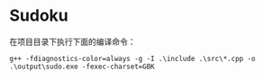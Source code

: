 # Sudoku

在项目目录下执行下面的编译命令：

```
g++ -fdiagnostics-color=always -g -I .\include .\src\*.cpp -o .\output\sudo.exe -fexec-charset=GBK
```

